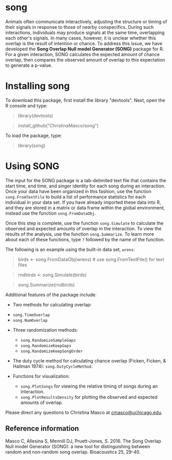 song
====

Animals often communicate interactively, adjusting the structure or timing of
their signals in response to those of nearby conspecifics. During such 
interactions, individuals may produce signals at the same time, overlapping 
each other's signals. In many cases, however, it is unclear whether this 
overlap is the result of intention or chance. To address this issue, we have 
developed the **Song Overlap Null model Generator (SONG)** package for R. 
For a given interaction, SONG calculates the expected amount of chance overlap, 
then compares the observed amount of overlap to this expectation to generate a 
p-value.

# Installing song
To download this package, first install the library "devtools".
Next, open the R console and type:

> library(devtools)

> install_github("ChristinaMasco/song")

To load the package, type:

> library(song)

# Using SONG
The input for the SONG package is a tab-delimited text file that contains the 
start time, end time, and singer identity for each song during an interaction.
Once your data have been organized in this fashion, use the function 
`song.FromTextFile` to build a list of performance statistics for
each individual in your data set. If you have already imported these data into
R, and they are stored in a matrix or data frame within the global environment,
instead use the function `song.FromDataObj`. 

Once this step is complete, use the function `song.Simulate` to 
calculate the observed and expected amounts of overlap in the interaction. To 
view the results of the analysis, use the function `song.Summarize`.
To learn more about each of these functions, type `?` followed by 
the name of the function.

The following is an example using the built-in data set, `wrens`:

> birds <- song.FromDataObj(wrens)  # use song.FromTextFile() for text files

> rndbirds <- song.Simulate(birds)

> song.Summarize(rndbirds)

Additional features of the package include:

* Two methods for calculating overlap:
 - `song.TimeOverlap`
 - `song.NumOverlap`
  
* Three randomization methods:
  - `song.RandomizeSampleGaps`
  - `song.RandomizeKeepGaps`
  - `song.RandomizeKeepSongOrder`
  
* The duty cycle method for calculating chance overlap (Ficken, Ficken, & 
Hailman 1974): `song.DutyCycleMethod`.

* Functions for visualization:
  - `song.PlotSongs` for viewing the relative timing of songs
  during an interaction.
  - `song.PlotResultsDensity` for plotting the observed and
  expected amounts of overlap.
  


Please direct any questions to Christina Masco at cmasco@uchicago.edu.

## Reference information
Masco C, Allesina S, Mennill DJ, Pruett-Jones, S. 2016.  The Song 
Overlap Null model Generator (SONG): a new tool for distinguishing between
random and non-random song overlap. Bioacoustics 25, 29-40.
